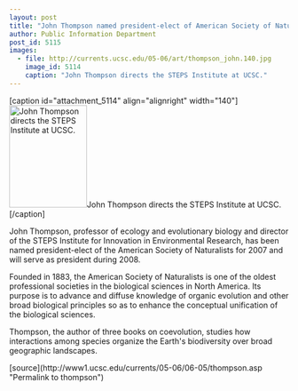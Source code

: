 ```yaml
---
layout: post
title: "John Thompson named president-elect of American Society of Naturalists"
author: Public Information Department
post_id: 5115
images:
  - file: http://currents.ucsc.edu/05-06/art/thompson_john.140.jpg
    image_id: 5114
    caption: "John Thompson directs the STEPS Institute at UCSC."
---
```


[caption id="attachment_5114" align="alignright" width="140"]<a href="http://localhost/mysite/wp-content/uploads/2006/06/thompson_john.140.jpg"><img class="size-full wp-image-5114" src="http://localhost/mysite/wp-content/uploads/2006/06/thompson_john.140.jpg" alt="John Thompson directs the STEPS Institute at UCSC." width="140" height="184" /></a>John Thompson directs the STEPS Institute at UCSC.[/caption]
<a name="content" id="content"></a>
<p>
  John Thompson, professor of ecology and evolutionary biology and director of the STEPS Institute for Innovation in Environmental Research, has been named president-elect of the American Society of Naturalists for 2007 and will serve as president during 2008.
</p>
<p>
  Founded in 1883, the American Society of Naturalists is one of the oldest professional societies in the biological sciences in North America. Its purpose is to advance and diffuse knowledge of organic evolution and other broad biological principles so as to enhance the conceptual unification of the biological sciences.
</p>
<p>
  Thompson, the author of three books on coevolution, studies how interactions among species organize the Earth's biodiversity over broad geographic landscapes.
</p>
[source](http://www1.ucsc.edu/currents/05-06/06-05/thompson.asp "Permalink to thompson")
